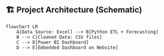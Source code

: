 ## 🏗️ Project Architecture (Schematic)

```mermaid
flowchart LR
    A[Data Source: Excel] --> B[Python ETL + Forecasting]
    B --> C[Cleaned Data: CSV files]
    C --> D[Power BI Dashboard]
    D --> E[Embedded Dashboard on Website]

